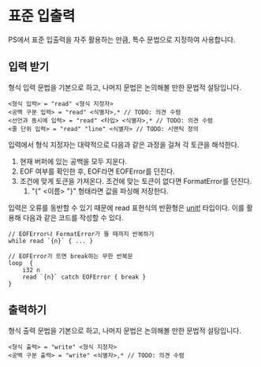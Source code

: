 # 표준 입출력

PS에서 표준 입출력을 자주 활용하는 만큼, 특수 문법으로 지정하여 사용합니다.

## 입력 받기

형식 입력 문법을 기본으로 하고, 나머지 문법은 논의해볼 만한 문법적 설탕입니다.

```
<형식 입력> = "read" <형식 지정자>
<공백 구분 입력> = "read" <식별자>,* // TODO: 의견 수렴
<선언과 동시에 입력> = "read" <타입> <식별자>,* // TODO: 의견 수렴
<줄 단위 입력> = "read" "line" <식별자> // TODO: 시맨틱 정의
```

입력에서 형식 지정자는 대략적으로 다음과 같은 과정을 걸쳐 각 토큰을 해석한다.

1. 현재 버퍼에 있는 공백을 모두 지운다.
2. EOF 여부를 확인한 후, EOF라면 EOFError를 던진다.
3. 조건에 맞게 토큰을 가져온다. 조건에 맞는 토큰이 없다면 FormatError를 던진다.
    1. "{" <이름> "}" 형태라면 값을 파싱해 저장한다.

입력은 오류를 동반할 수 있기 때문에 read 표현식의 반환형은 [unit!](../types/result.md) 타입이다.
이를 활용해 다음과 같은 코드를 작성할 수 있다.

```
// EOFError나 FormatError가 뜰 때까지 반복하기
while read `{n}` { ... }
```

```
// EOFError가 뜨면 break하는 무한 반복문
loop  {
    i32 n
    read `{n}` catch EOFError { break }
}
```

## 출력하기

형식 출력 문법을 기본으로 하고, 나머지 문법은 논의해볼 만한 문법적 설탕입니다.

```
<형식 출력> = "write" <형식 지정자>
<공백 구분 출력> = "write" <식별자>,* // TODO: 의견 수렴
```
